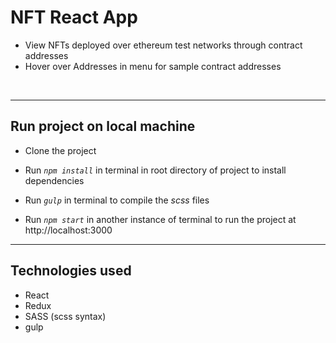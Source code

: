 # NFT React App

* View NFTs deployed over ethereum test networks through contract addresses
* Hover over Addresses in menu for sample contract addresses

<br />

---

## Run project on local machine

* Clone the project

* Run *`npm install`* in terminal in root directory of project to install dependencies

* Run *`gulp`* in terminal to compile the *scss* files

* Run *`npm start`* in another instance of terminal to run the project at http://localhost:3000

---

## Technologies used

* React
* Redux
* SASS (scss syntax)
* gulp